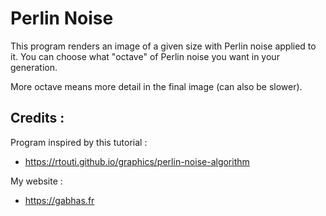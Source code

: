 # Perlin Noise

This program renders an image of a given size with Perlin noise applied to it.
You can choose what "octave" of Perlin noise you want in your generation.

More octave means more detail in the final image (can also be slower).

## Credits :

Program inspired by this tutorial :
- https://rtouti.github.io/graphics/perlin-noise-algorithm

My website :
- https://gabhas.fr